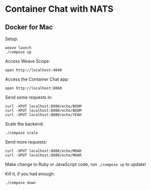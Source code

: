 # Container Chat with NATS

## Docker for Mac

Setup:
```
weave launch
./compose up
```

Access Weave Scope:
```
open http://localhost:4040
```

Access the Container Chat app:
```
open http://localhost:8080
```

Send some requests in:
```
curl -XPUT localhost:8080/echo/BOOM
curl -XPUT localhost:8080/echo/BOOM
curl -XPUT localhost:8080/echo/YEAH
```

Scale the backend:
```
./compose scale
```

Send more requests:
```
curl -XPUT localhost:8080/echo/MOAR
curl -XPUT localhost:8080/echo/MOAR
```

Make change to Ruby or JavaScript code, run `./compose up` to update!

Kill it, if you had enough:
```
./compose down
```
